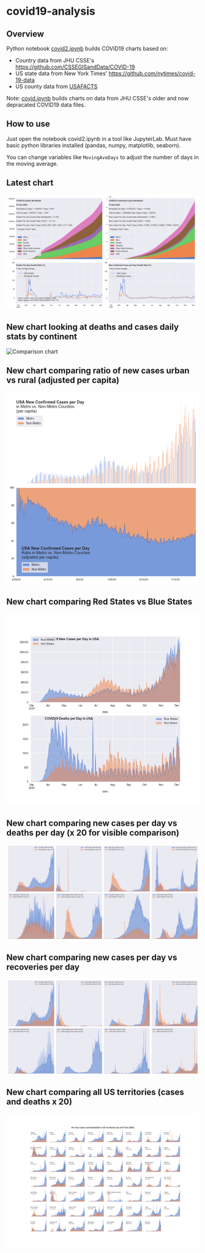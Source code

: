 # covid19-analysis

## Overview
Python notebook [covid2.ipynb](https://github.com/danlaw/covid19-analysis/blob/master/covid2.ipynb) builds COVID19 charts based on:
* Country data from JHU CSSE's https://github.com/CSSEGISandData/COVID-19
* US state data from New York Times' https://github.com/nytimes/covid-19-data
* US county data from [USAFACTS](https://usafacts.org/visualizations/coronavirus-covid-19-spread-map/)

Note: [covid.ipynb](https://github.com/danlaw/covid19-analysis/blob/master/covid.ipynb) builds charts on data from JHU CSSE's older and now depracated COVID19 data files.

## How to use
Just open the notebook covid2.ipynb in a tool like JupyterLab. Must have basic python libraries installed (pandas, numpy, matplotlib, seaborn).

You can change variables like ``MovingAveDays`` to adjust the number of days in the moving average.

## Latest chart
![Latest chart](charts/20201207-covid19-chart.png)

## New chart looking at deaths and cases daily stats by continent
![Comparison chart](charts/20201207-covid20-chart-perday.png)

## New chart comparing ratio of new cases urban vs rural (adjusted per capita)
![Urban rural per capita chart](charts/20201207-US-counties-urban-vs-rural-per-capita.png)

## New chart comparing Red States vs Blue States
![Red vs Blue chart](charts/20201207-compare-daily-red-vs-blue-states.png)

## New chart comparing new cases per day vs deaths per day (x 20 for visible comparison)
![Comparison chart](charts/20201207-comparison-chart.png)

## New chart comparing new cases per day vs recoveries per day
![Recovery chart](charts/20201207-comparison-recovery-chart.png)

## New chart comparing all US territories (cases and deaths x 20)
![Territories chart](charts/20201207-compare-US-territories.png)

